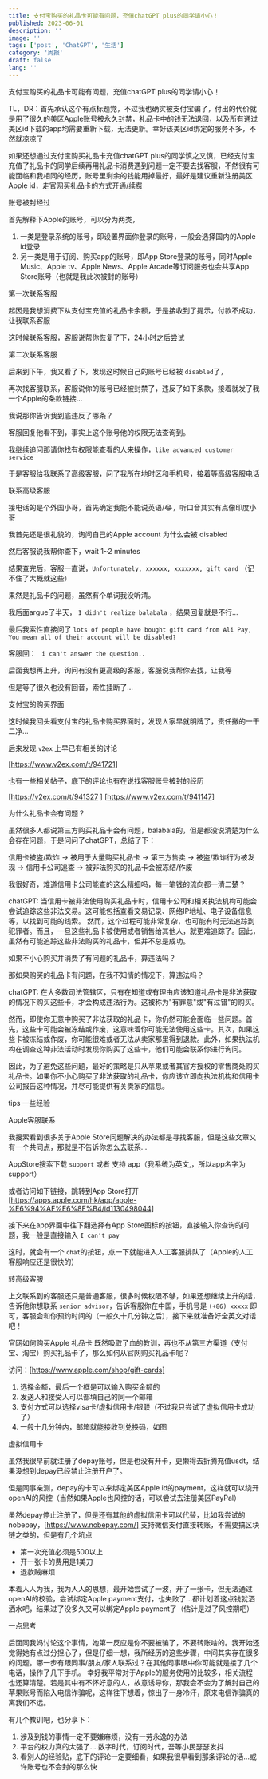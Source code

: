 ```yaml
---
title: 支付宝购买的礼品卡可能有问题，充值chatGPT plus的同学请小心！
published: 2023-06-01
description: ''
image: ''
tags: ['post', 'ChatGPT', '生活']
category: '周报'
draft: false
lang: ''
---
```

 支付宝购买的礼品卡可能有问题，充值chatGPT plus的同学请小心！


TL，DR：首先承认这个有点标题党，不过我也确实被支付宝骗了，付出的代价就是用了很久的美区Apple账号被永久封禁，礼品卡中的钱无法退回，以及所有通过美区id下载的app均需要重新下载，无法更新。幸好该美区id绑定的服务不多，不然就凉凉了

如果还想通过支付宝购买礼品卡充值chatGPT plus的同学慎之又慎，已经支付宝充值了礼品卡的同学后续再用礼品卡消费遇到问题一定不要去找客服，不然很有可能面临和我相同的经历，账号里剩余的钱能用掉最好，最好是建议重新注册美区Apple id，走官网买礼品卡的方式开通/续费

 账号被封经过

首先解释下Apple的账号，可以分为两类，
1. 一类是登录系统的账号，即设置界面你登录的账号，一般会选择国内的Apple id登录
2. 另一类是用于订阅、购买app的账号，即App Store登录的账号，同时Apple Music、Apple tv、Apple News、Apple Arcade等订阅服务也会共享App Store账号（也就是我此次被封的账号）


 第一次联系客服

起因是我想消费下从支付宝充值的礼品卡余额，于是接收到了提示，付款不成功，让我联系客服


<!-- ![image](./attachments/bafybeih7oyjbpkyytnnv3msiybfbhvwwjdwgpdohn3cg2xd4oey235ogay.png) -->


这时候联系客服，客服说帮你恢复了下，24小时之后尝试

 第二次联系客服

后来到下午，我又看了下，发现这时候自己的账号已经被 `disabled`了，


<!-- ![image](./attachments/bafybeifeuglidzd6dtpiqgqjpc66hqptwabez3fjy6u25ndlms2hbikmry.png) -->


再次找客服联系，客服说你的账号已经被封禁了，违反了如下条款，接着就发了我一个Apple的条款链接…

我说那你告诉我到底违反了哪条？

客服回复他看不到，事实上这个账号他的权限无法查询到。

我继续追问那请你找有权限能查看的人来操作，`like advanced customer service`

于是客服给我联系了高级客服，问了我所在地时区和手机号，接着等高级客服电话

 联系高级客服

接电话的是个外国小哥，首先确定我能不能说英语/😂，听口音其实有点像印度小哥

我首先还是很礼貌的，询问自己的Apple account 为什么会被 disabled

然后客服说我帮你查下，wait 1\~2 minutes

结果查完后，客服一直说，`Unfortunately, xxxxxx, xxxxxxx, gift card` （记不住了大概就这些）

果然是礼品卡的问题，虽然有个单词我没听清。

我后面argue了半天， `I didn't realize balabala` ，结果回复就是不行…

最后我索性直接问了 `lots of people have bought gift card from Ali Pay, You mean all of their account will be disabled?`

客服回： ` i can't answer the question..`

后面我想再上升，询问有没有更高级的客服，客服说我帮你去找，让我等

但是等了很久也没有回音，索性挂断了…


 支付宝的购买界面

这时候我回头看支付宝的礼品卡购买界面时，发现人家早就明牌了，责任撇的一干二净…


<!-- ![image](./attachments/bafybeie4pixdg6hn3tjwmg36pcjnu74l5zgxq37cnemz6c2mxk43aw2qv4.png) -->



后来发现 `v2ex` 上早已有相关的讨论

[https://www.v2ex.com/t/941721] 

也有一些相关帖子，底下的评论也有在说找客服账号被封的经历

[https://v2ex.com/t/941327 ]
[https://www.v2ex.com/t/941147]



 为什么礼品卡会有问题？

虽然很多人都说第三方购买礼品卡会有问题，balabala的，但是都没说清楚为什么会存在问题，于是问问了chatGPT，总结了下：

信用卡被盗/欺诈 -> 被用于大量购买礼品卡 -> 第三方售卖 -> 被盗/欺诈行为被发现 -> 信用卡公司追查 -> 被非法购买的礼品卡会被冻结/作废 

我很好奇，难道信用卡公司能查的这么精细吗，每一笔钱的流向都一清二楚？

chatGPT: 
当信用卡被非法使用购买礼品卡时，信用卡公司和相关执法机构可能会尝试追踪这些非法交易。这可能包括查看交易记录、网络IP地址、电子设备信息等，以找到可能的线索。
然而，这个过程可能非常复杂，也可能有时无法追踪到犯罪者。而且，一旦这些礼品卡被使用或者销售给其他人，就更难追踪了。因此，虽然有可能追踪这些非法购买的礼品卡，但并不总是成功。



 如果不小心购买并消费了有问题的礼品卡，算违法吗？

那如果购买的礼品卡有问题，在我不知情的情况下，算违法吗？

chatGPT:
在大多数司法管辖区，只有在知道或有理由应该知道礼品卡是非法获取的情况下购买这些卡，才会构成违法行为。这被称为"有罪意"或"有过错"的购买。

然而，即使你无意中购买了非法获取的礼品卡，你仍然可能会面临一些问题。首先，这些卡可能会被冻结或作废，这意味着你可能无法使用这些卡。其次，如果这些卡被冻结或作废，你可能很难或者无法从卖家那里得到退款。此外，如果执法机构在调查这种非法活动时发现你购买了这些卡，他们可能会联系你进行询问。

因此，为了避免这些问题，最好的策略是只从苹果或者其官方授权的零售商处购买礼品卡。如果你不小心购买了非法获取的礼品卡，你应该立即向执法机构和信用卡公司报告这种情况，并尽可能提供有关卖家的信息。


 tips 一些经验


 Apple客服联系

我搜索看到很多关于Apple Store问题解决的办法都是寻找客服，但是这些文章又有一个共同点，那就是不告诉你怎么去联系...

AppStore搜索下载 `support` 或者 支持 app（我系统为英文,，所以app名字为support）

或者访问如下链接，跳转到App Store打开
[https://apps.apple.com/hk/app/apple-%E6%94%AF%E6%8F%B4/id1130498044] 

接下来在app界面中往下翻选择有App Store图标的按钮，直接输入你查询的问题，我一般是直接输入 `I can't pay` 


<!-- ![image](./attachments/bafybeigupvav6f2fi26howcxxjf4k2iz2skxg7rr5btnvt25wj5wcktbkm.png) -->


这时，就会有一个 `chat`的按钮，点一下就能进入人工客服排队了（Apple的人工客服响应还是很快的）


<!-- ![image](./attachments/bafybeiat2ucnk7wl5cqwfihmgwjt5gvy3xgt2tflbl55bqbtz5nbmtgipy.png) -->




 转高级客服

上文联系到的客服还只是普通客服，很多时候权限不够，如果还想继续上升的话，告诉他你想联系 `senior advisor`，告诉客服你在中国，手机号是 `(+86) xxxxx` 即可，客服会和你预约时间的（一般久十几分钟之后），接下来就准备好全英文对话吧！




 官网如何购买Apple 礼品卡
既然吸取了血的教训，再也不从第三方渠道（支付宝、淘宝）购买礼品卡了，那么如何从官网购买礼品卡呢？

访问：[https://www.apple.com/shop/gift-cards] 

1. 选择金额，最后一个框是可以输入购买金额的
2. 发送人和接受人可以都填自己的同一个邮箱
3. 支付方式可以选择visa卡/虚拟信用卡/银联（不过我只尝试了虚拟信用卡成功了）
4. 一般十几分钟内，邮箱就能接收到兑换码，如图



<!-- ![image](./attachments/bafybeia7lpl4mpkav3irzt5twqbaxxkoznyojvj7hjftsmi225wufhnuou.png) -->





 虚拟信用卡

虽然我很早前就注册了depay账号，但是也没有开卡，更懒得去折腾充值usdt，结果没想到depay已经禁止注册开户了。

但是同事亲测，depay的卡可以来绑定美区Apple id的payment，这样就可以绕开openAI的风控（当然如果Apple也风控的话，可以尝试去注册美区PayPal）

虽然depay停止注册了，但是还有其他的虚拟信用卡可以代替，比如我尝试的nobepay，[https://www.nobepay.com/] 支持微信支付直接转账，不需要搞区块链之类的，但是有几个坑点
- 第一次充值必须是500以上
- 开一张卡的费用是1美刀
- 退款贼麻烦

本着人人为我，我为人人的思想，最开始尝试了一波，开了一张卡，但无法通过openAI的校验，尝试绑定Apple payment支付，也失败了...都计划着这点钱就洒洒水吧，结果过了没多久又可以绑定Apple payment了（估计是过了风控期吧）


 一点思考

后面同我妈讨论这个事情，她第一反应是你不要被骗了，不要转账啥的。我开始还觉得她有点过分担心了，但是仔细一想，我所经历的这些步骤，中间其实存在很多的问题。哪一步有跟同事/朋友/家人联系过？在其他同事眼中你可能就是接了几个电话，操作了几下手机。
幸好我平常对于Apple的服务使用的比较多，相关流程也还算清楚。若是其中有不怀好意的人，故意诱导你，那我会不会为了解封自己的苹果账号而陷入电信诈骗呢，这样往下想着，惊出了一身冷汗，原来电信诈骗真的离我们不远。

有几个教训吧，也分享下：

1. 涉及到钱的事情一定不要嫌麻烦，没有一劳永逸的办法
2. 平台的权力真的太强了….数字时代，订阅时代，吾等小民瑟瑟发抖
3. 看别人的经验贴，底下的评论一定要细看，如果我很早看到那条评论的话…或许账号也不会封的那么快



<!-- ![](./attachments/bafybeidwooha3lqfprq2g3vv6j36u5buzn35xb7kot4tuep65h6lbvqho4.jpeg) -->